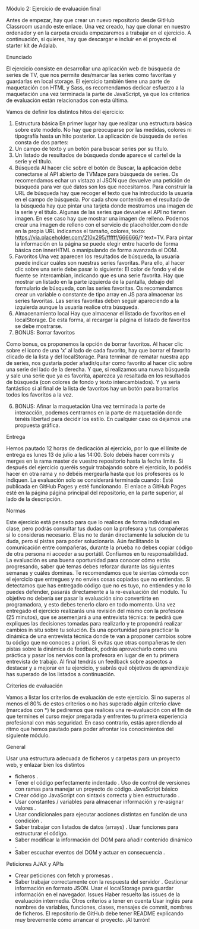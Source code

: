 Módulo 2: Ejercicio de evaluación final

Antes de empezar, hay que crear un nuevo repositorio desde GitHub Classroom usando este enlace. Una vez creado, hay que clonar en nuestro ordenador y en la carpeta creada empezaremos a trabajar en el ejercicio.
A continuación, si quieres, hay que descargar e incluir en el proyecto el starter kit de Adalab.

Enunciado

El ejercicio consiste en desarrollar una aplicación web de búsqueda de series de TV, que nos permite des/marcar las series como favoritas y guardarlas en local storage.
El ejercicio también tiene una parte de maquetación con HTML y Sass, os recomendamos dedicar esfuerzo a la maquetación una vez terminada la parte de JavaScript, ya que los criterios de evaluación están relacionados con esta última.

Vamos de definir los distintos hitos del ejercicio:

1. Estructura básica
   En primer lugar hay que realizar una estructura básica sobre este modelo. No hay que preocuparse por las medidas, colores ni tipografía hasta un hito posterior.
   La aplicación de búsqueda de series consta de dos partes:
1. Un campo de texto y un botón para buscar series por su título.
1. Un listado de resultados de búsqueda donde aparece el cartel de la serie y el título.
1. Búsqueda
   Al hacer clic sobre el botón de Buscar, la aplicación debe conectarse al API abierto de TVMaze para búsqueda de series. Os recomendamos echar un vistazo al JSON que devuelve una petición de búsqueda para ver qué datos son los que necesitamos.
   Para construir la URL de búsqueda hay que recoger el texto que ha introducido la usuaria en el campo de búsqueda.
   Por cada show contenido en el resultado de la búsqueda hay que pintar una tarjeta donde mostramos una imagen de la serie y el título.
   Algunas de las series que devuelve el API no tienen imagen. En ese caso hay que mostrar una imagen de relleno. Podemos crear una imagen de relleno con el servicio de placeholder.com donde en la propia URL indicamos el tamaño, colores, texto: https://via.placeholder.com/210x295/ffffff/666666/? text=TV.
   Para pintar la información en la página se puede elegir entre hacerlo de forma básica con innerHTML o manipulando de forma avanzada el DOM.
1. Favoritos
   Una vez aparecen los resultados de búsqueda, la usuaria puede indicar cuáles son nuestras series favoritas. Para ello, al hacer clic sobre una serie debe pasar lo siguiente:
   El color de fondo y el de fuente se intercambian, indicando que es una serie favorita.
   Hay que mostrar un listado en la parte izquierda de la pantalla, debajo del formulario de búsqueda, con las series favoritas. Os recomendamos crear un variable o constante de tipo array en JS para almacenar las series favoritas.
   Las series favoritas deben seguir apareciendo a la izquierda aunque la usuaria realice otra búsqueda.
1. Almacenamiento local
   Hay que almacenar el listado de favoritos en el localStorage. De esta forma, al recargar la página el listado de favoritos se debe mostrarse.
1. BONUS: Borrar favoritos

Como bonus, os proponemos la opción de borrar favoritos. Al hacer clic sobre el icono de una 'x' al lado de cada favorito, hay que borrar el favorito clicado de la lista y del localStorage.
Para terminar de rematar nuestra app de series, nos gustaría poder añadir/quitar como favorito al hacer clic sobre una serie del lado de la derecha. Y que, si realizamos una nueva búsqueda y sale una serie que ya es favorita, aparezca ya resaltada en los resultados de búsqueda (con colores de fondo y texto intercambiados).
Y ya sería fantástico si al final de la lista de favoritos hay un botón para borrarlos todos los favoritos a la vez.

6. BONUS: Afinar la maquetación
   Una vez terminada la parte de interacción, podemos centrarnos en la parte de maquetación donde tenéis libertad para decidir los estilo. En cualquier caso os dejamos una propuesta gráfica.

Entrega

Hemos pautado 12 horas de dedicación al ejercicio, por lo que el límite de entrega es lunes 13 de julio a las 14:00.
Solo debéis hacer commits y merges en la rama master de vuestro repositorio hasta la fecha límite. Si después del ejercicio queréis seguir trabajando sobre el ejercicio, lo podéis hacer en otra rama y no debéis mergearla hasta que los profesores os lo indiquen.
La evaluación solo se considerará terminada cuando:
Esté publicada en GitHub Pages y esté funcionando.
El enlace a GitHub Pages esté en la página página principal del repositorio, en la parte superior, al lado de la descripción.

Normas

Este ejercicio está pensado para que lo realices de forma individual en clase, pero podrás consultar tus dudas con la profesora y tus compañeras si lo consideras necesario. Ellas no te darán directamente la solución de tu duda, pero sí pistas para poder solucionarla. Aún facilitando la comunicación entre compañeras, durante la prueba no debes copiar código de otra persona ni acceder a su portátil. Confiamos en tu responsabilidad.
La evaluación es una buena oportunidad para conocer cómo estás progresando, saber qué temas debes reforzar durante las siguientes semanas y cuáles dominas. Te recomendamos que te sientas cómoda con el ejercicio que entregues y no envíes cosas copiadas que no entiendas.
Si detectamos que has entregado código que no es tuyo, no entiendes y no lo puedes defender, pasarás directamente a la re-evaluación del módulo. Tu objetivo no debería ser pasar la evaluación sino convertirte en programadora, y esto debes tenerlo claro en todo momento.
Una vez entregado el ejercicio realizarás una revisión del mismo con la profesora (25 minutos), que se asemenjará a una entrevista técnica: te pedirá que expliques las decisiones tomadas para realizarlo y te propondrá realizar cambios in situ sobre tu solución.
Es una oportunidad para practicar la dinámica de una entrevista técnica donde te van a proponer cambios sobre tu código que no conoces a priori. Si evitas que otras compañeras te den pistas sobre la dinámica de feedback, podrás aprovecharlo como una práctica y pasar los nervios con la profesora en lugar de en tu primera entrevista de trabajo.
Al final tendrás un feedback sobre aspectos a destacar y a mejorar en tu ejercicio, y sabrás qué objetivos de aprendizaje has superado de los listados a continuación.

Criterios de evaluación

Vamos a listar los criterios de evaluación de este ejercicio. Si no superas al menos el 80% de estos criterios o no has superado algún criterio clave (marcados con \*) te pediremos que realices una re-evaluación con el fin de que termines el curso mejor preparada y enfrentes tu primera experiencia profesional con más seguridad. En caso contrario, estás aprendiendo al ritmo que hemos pautado para poder afrontar los conocimientos del siguiente módulo.

General

Usar una estructura adecuada de ficheros y carpetas para un proyecto web, y enlazar bien los distintos

- ficheros .
- Tener el código perfectamente indentado .
  Uso de control de versiones con ramas para manejar un proyecto de código. JavaScript básico
- Crear código JavaScript con sintaxis correcta y bien estructurado .
- Usar constantes / variables para almacenar información y re-asignar valores .
- Usar condicionales para ejecutar acciones distintas en función de una condición .
- Saber trabajar con listados de datos (arrays) .
  Usar funciones para estructurar el código.
- Saber modificar la información del DOM para añadir contenido dinámico .
- Saber escuchar eventos del DOM y actuar en consecuencia .

Peticiones AJAX y APIs

- Crear peticiones con fetch y promesas .
- Saber trabajar correctamente con la respuesta del servidor .
  Gestionar información en formato JSON.
  Usar el localStorage para guardar información en el navegador.
  Issues
  Haber resuelto las issues de la evaluación intermedia.
  Otros criterios a tener en cuenta
  Usar inglés para nombres de variables, funciones, clases, mensajes de commit, nombres de ficheros. El repositorio de GitHub debe tener README explicando muy brevemente cómo arrancar el proyecto.
  ¡Al turrón!
